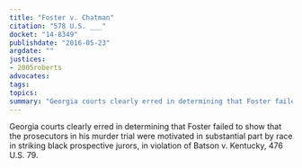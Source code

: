 ```yaml
---
title: "Foster v. Chatman"
citation: "578 U.S. ___"
docket: "14-8349"
publishdate: "2016-05-23"
argdate: ""
justices:
- 2005roberts
advocates:
tags:
topics:
summary: "Georgia courts clearly erred in determining that Foster failed to show that the prosecutors in his murder trial were motivated in substantial part by race in striking black prospective jurors, in violation of Batson v. Kentucky, 476 U.S. 79."
---
```

Georgia courts clearly erred in determining that Foster failed to show that the prosecutors in his murder trial were motivated in substantial part by race in striking black prospective jurors, in violation of Batson v. Kentucky, 476 U.S. 79.

